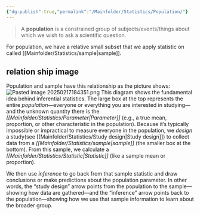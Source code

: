 ```yaml
---
{"dg-publish":true,"permalink":"/Mainfolder/Statistics/Population/"}
---
```


>A **population** is a constrained group of subjects/events/things about which we wish to ask a scientific question. 




For population, we have a relative small subset that we apply statistic on called [[Mainfolder/Statistics/sample\|sample]].


## relation ship image
Population and sample have this relationship as the picture shows:
![Pasted image 20250217184351.png](/img/user/%E9%99%84%E4%BB%B6/Pasted%20image%2020250217184351.png)
This diagram shows the fundamental idea behind inferential statistics. The large box at the top represents the entire _population_—everyone or everything you are interested in studying—and the unknown quantity there is the _[[Mainfolder/Statistics/Parameter\|Parameter]]_ (e.g., a true mean, proportion, or other characteristic in the population). Because it’s typically impossible or impractical to measure everyone in the population, we _design_ a study(see [[Mainfolder/Statistics/Study design\|Study design]]) to collect data from a _[[Mainfolder/Statistics/sample\|sample]]_ (the smaller box at the bottom). From this sample, we calculate a _[[Mainfolder/Statistics/Statistic\|Statistic]]_ (like a sample mean or proportion).

We then use _inference_ to go back from that sample statistic and draw conclusions or make predictions about the population parameter. In other words, the “study design” arrow points from the population to the sample—showing how data are gathered—and the “inference” arrow points back to the population—showing how we use that sample information to learn about the broader group.
